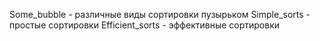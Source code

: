 Some_bubble - различные виды сортировки пузырьком
Simple_sorts  - простые сортировки 
Efficient_sorts - эффективные сортировки